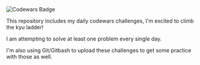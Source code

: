 <img src="https://www.codewars.com/users/cooperbrown/badges/large" alt="Codewars Badge" />

This repository includes my daily codewars challenges, I'm excited to climb the kyu ladder!

I am attempting to solve at least one problem every single day.

I'm also using Git/Gitbash to upload these challenges to get some practice with those as well.
